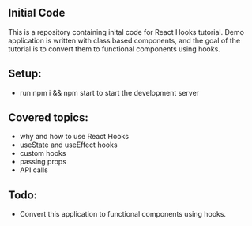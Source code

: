 ## Initial Code

This is a repository containing inital code for React Hooks tutorial. Demo application is written with class based components, and the goal of the tutorial is to convert them to functional components using hooks.

## Setup:
* run npm i && npm start to start the development server

## Covered topics:
* why and how to use React Hooks
* useState and useEffect hooks
* custom hooks
* passing props
* API calls

## Todo:
* Convert this application to functional components using hooks.
